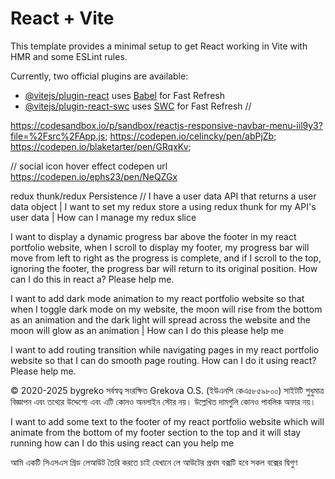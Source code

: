 # React + Vite

This template provides a minimal setup to get React working in Vite with HMR and some ESLint rules.

Currently, two official plugins are available:

- [@vitejs/plugin-react](https://github.com/vitejs/vite-plugin-react/blob/main/packages/plugin-react/README.md) uses [Babel](https://babeljs.io/) for Fast Refresh
- [@vitejs/plugin-react-swc](https://github.com/vitejs/vite-plugin-react-swc) uses [SWC](https://swc.rs/) for Fast Refresh
//

https://codesandbox.io/p/sandbox/reactjs-responsive-navbar-menu-iil9y3?file=%2Fsrc%2FApp.js;
https://codepen.io/celincky/pen/abPjZb;
https://codepen.io/blaketarter/pen/GRqxKv;

// social icon hover effect codepen url
https://codepen.io/ephs23/pen/NeQZGx

redux thunk/redux Persistence
//
I have a user data API that returns a user data object | I want to set my redux store a using redux thunk for my API's user data | How can I manage my redux slice





<!-- top of footer progressbar by scroll -->
I want to display a dynamic progress bar above the footer in my react portfolio website, when I scroll to display my footer, my progress bar will move from left to right as the progress is complete, and if I scroll to the top, ignoring the footer, the progress bar will return to its original position. How can I do this in react a? Please help me.
<!-- dark mode animation -->
I want to add dark mode animation to my react portfolio website so that when I toggle dark mode on my website, the moon will rise from the bottom as an animation and the dark light will spread across the website and the moon will glow as an animation | How can I do this please help me
<!-- page routing transition -->
I want to add routing transition while navigating pages in my react portfolio website so that I can do smooth page routing. How can I do it using react? Please help me.



<!-- footer text -->
© 2020-2025 bygreko সর্বস্বত্ব সংরক্ষিত Grekova O.S. (ইউএনপি কেএ৫৮৫৯৮০০)
সাইটটি শুধুমাত্র বিজ্ঞাপন এবং তথ্যের উদ্দেশ্যে এবং এটি কোনও অনলাইন স্টোর নয়। উল্লেখিত দামগুলি কোনও পাবলিক অফার নয়।

<!-- footer text animation -->
I want to add some text to the footer of my react portfolio website which will animate from the bottom of my footer section to the top and it will stay running how can I do this using react can you help me
<!--  -->
আমি একটি সিএসএস গ্রিড লেআউট তৈরি করতে চাই যেখানে লে আউটের প্রথম বক্সটি হবে সকল বক্সের দ্বিগুণ 

<!--website link for inspire to make my portfolio frontend design -->
<!-- https://sentry.io/welcome/?utm_source=tanstack -->
<!-- smooth scrolling code link from codepen -->
<!-- https://codesandbox.io/p/sandbox/mhac-y7lkz?file=%2Fsrc%2FApp.js -->